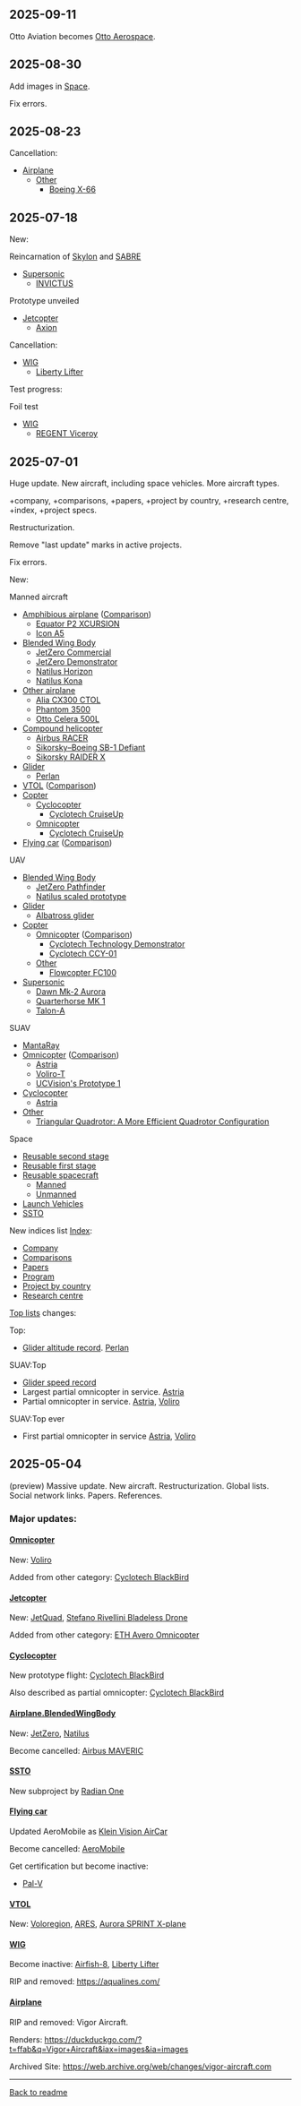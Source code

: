 ## 2025-09-11

Otto Aviation becomes [Otto Aerospace](Company.md#otto-aerospace).


## 2025-08-30

Add images in [Space](Space.md).

Fix errors. 


## 2025-08-23

Cancellation:
- [Airplane](Airplane.md)
  - [Other](Airplane.Other.md)
    - [Boeing X-66](Airplane.Other.md#boeing-x-66)


## 2025-07-18

New:

Reincarnation of [Skylon](Space.md#skylon) and [SABRE](Propulsion.md#sabre)
- [Supersonic](Supersonic.md#uav)
  - [INVICTUS](Supersonic.md#invictus)

Prototype unveiled
- [Jetcopter](Jetcopter.md#manned)
  - [Axion](Jetcopter.md#axion)

Cancellation:
- [WIG](WIG.md)
  - [Liberty Lifter](WIG.md#liberty-lifter)


Test progress:

Foil test
- [WIG](WIG.md)
  - [REGENT Viceroy](WIG.md#regent-viceroy)



## 2025-07-01

Huge update. New aircraft, including space vehicles. More aircraft types.

+company, +comparisons, +papers, +project by country, +research centre, +index, +project specs.

Restructurization.

Remove "last update" marks in active projects.

Fix errors.

New:

Manned aircraft
- [Amphibious airplane](Airplane.Amphibious.md) ([Comparison](Airplane.Amphibious.md#comparison))
  - [Equator P2 XCURSION](Airplane.Amphibious.md#equator-p2-xcursion)
  - [Icon A5](Airplane.Amphibious.md#icon-a5)
- [Blended Wing Body](Airplane.BlendedWingBody.md)
  - [JetZero Commercial](Airplane.BlendedWingBody.md#jetzero-commercial)
  - [JetZero Demonstrator](Airplane.BlendedWingBody.md#jetzero-demonstrator)
  - [Natilus Horizon](Airplane.BlendedWingBody.md#natilus-horizon)
  - [Natilus Kona](Airplane.BlendedWingBody.md#natilus-kona)
- [Other airplane](Airplane.Other.md)
  - [Alia CX300 CTOL](Airplane.Other.md#alia-cx300-ctol)
  - [Phantom 3500](Airplane.Other.md#phantom-3500)
  - [Otto Celera 500L](Airplane.Other.md#celera-500)
- [Compound helicopter](CompoundHelicopter.md)
  - [Airbus RACER](CompoundHelicopter.md#airbus-racer)
  - [Sikorsky–Boeing SB-1 Defiant](CompoundHelicopter.md#sikorskyboeing-sb-1-defiant)
  - [Sikorsky RAIDER X](CompoundHelicopter.md#sikorsky-raider-x)
- [Glider](Glider.md#manned)
  - [Perlan](Glider.md#perlan)
- [VTOL](VTOL.md) ([Comparison](VTOL.md#comparison))
- [Copter](Copter.md)
  - [Cyclocopter](Cyclocopter.md#manned)
    - [Cyclotech CruiseUp](Cyclocopter.md#cyclotech-cruiseup)
  - [Omnicopter](Omnicopter.md#manned)
    - [Cyclotech CruiseUp](Omnicopter.md#cyclotech-cruiseup)
- [Flying car](FlyingCar.md) ([Comparison](FlyingCar.md#comparison))

UAV
- [Blended Wing Body](Airplane.BlendedWingBody.md)
  - [JetZero Pathfinder](Airplane.BlendedWingBody.md#jetzero-pathfinder)
  - [Natilus scaled prototype](Airplane.BlendedWingBody.md#natilus-scaled-prototype)
- [Glider](Glider.md#uav)
  - [Albatross glider](Glider.md#albatross-glider)
- [Copter](Copter.md)
  - [Omnicopter](Omnicopter.md) ([Comparison](Omnicopter.md#comparison))
    - [Cyclotech Technology Demonstrator](Cyclocopter.md#cyclotech-technology-demonstrator)
    - [Cyclotech CCY-01](Cyclocopter.md#cyclotech-ccy-01)
  - [Other](UAV.Copter.md#other)
    - [Flowcopter FC100](UAV.Copter.md#flowcopter-fc100)
- [Supersonic](Supersonic.md#uav) 
  - [Dawn Mk-2 Aurora](Supersonic.md#dawn-mk-2-aurora)
  - [Quarterhorse MK 1](Supersonic.md#quarterhorse-mk-1)
  - [Talon-A](Supersonic.md#talon-a)

SUAV
  - [MantaRay](SUAV.Copter.md#mantaray)
- [Omnicopter](Omnicopter.md) ([Comparison](Omnicopter.md#comparison))
  - [Astria](Omnicopter.md#astria)
  - [Voliro-T](Omnicopter.md#voliro-t)
  - [UCVision's Prototype 1](Omnicopter.md#ucvisions-prototype-1)
- [Cyclocopter](Cyclocopter.md)
  - [Astria](Cyclocopter.md#astria)
- [Other](SUAV.Copter.md#other)
  - [Triangular Quadrotor: A More Efficient Quadrotor Configuration](SUAV.Copter.md#triangular-quadrotor-a-more-efficient-quadrotor-configuration)

Space
  - [Reusable second stage](Space.md#reusable-second-stage)
  - [Reusable first stage](Space.md#reusable-first-stage)
  - [Reusable spacecraft](Space.md#reusable-spacecraft)
    - [Manned](Space.md#crewed)
    - [Unmanned](Space.md#uncrewed)
  - [Launch Vehicles](Space.md#launch-vehicles)
  - [SSTO](Space.md#ssto)

New indices list [Index](readme.md#index):
- [Company](Company.md)
- [Comparisons](readme.md#comparisons)
- [Papers](readme.md#papers)
- [Program](Program.md)
- [Project by country](ProjectByCountry.md)
- [Research centre](ResearchCentre.md)

[Top lists](readme.md#top-lists) changes:

Top:
- [Glider altitude record](Glider.md#altitude-record). [Perlan](Glider.md#perlan)

SUAV:Top
- [Glider speed record](Glider.md#suav-speed-record)
- Largest partial omnicopter in service. [Astria](Omnicopter.md#astria)
- Partial omnicopter in service. [Astria](Omnicopter.md#astria), [Voliro](Omnicopter.md#voliro-t)

SUAV:Top ever
- First partial omnicopter in service [Astria](Omnicopter.md#astria), [Voliro](Omnicopter.md#voliro-t)


## 2025-05-04

(preview) Massive update. New aircraft. Restructurization. Global lists. Social network links. Papers. References.

### Major updates:

#### [Omnicopter](Omnicopter.md)

New: [Voliro](Omnicopter.md#voliro-t)

Added from other category: [Cyclotech BlackBird](Omnicopter.md#cyclotech-blackbird-demonstrator)

#### [Jetcopter](Jetcopter.md)

New: [JetQuad](Jetcopter.md#jetquad), [Stefano Rivellini Bladeless Drone](Jetcopter.md#stefano-rivellini-bladeless-drone)

Added from other category: [ETH Avero Omnicopter](Jetcopter.md#eth-avero-omnicopter)


#### [Cyclocopter](Cyclocopter.md)

New prototype flight: [Cyclotech BlackBird](Cyclocopter.md#cyclotech-blackbird-demonstrator)

Also described as partial omnicopter: [Cyclotech BlackBird](Omnicopter.md#cyclotech-blackbird-demonstrator)


#### [Airplane.BlendedWingBody](Airplane.BlendedWingBody.md)
New: [JetZero](Airplane.BlendedWingBody.md#jetzero-demonstrator), [Natilus](Airplane.BlendedWingBody.md#natilus-scaled-prototype)

Become cancelled: [Airbus MAVERIC](Airplane.BlendedWingBody.md#airbus-maveric)

#### [SSTO](Space.md#ssto)
New subproject by [Radian One](Space.md#radian-one)

#### [Flying car](FlyingCar.md)
Updated AeroMobile as [Klein Vision AirCar](FlyingCar.md#klein-vision-aircar)

Become cancelled: [AeroMobile](FlyingCar.md#aeromobil)

Get certification but become inactive:
- [Pal-V](FlyingCar.md#pal-v-liberty)

#### [VTOL](VTOL.md)
New: [Voloregion](VTOL.md#voloregion), [ARES](UAV.VTOL.md#ares), [Aurora SPRINT X-plane](UAV.VTOL.md#aurora-sprint-x-plane)


#### [WIG](WIG.md)

Become inactive: [Airfish-8](WIG.md#airfish-8), [Liberty Lifter](WIG.md#liberty-lifter)

RIP and removed: <https://aqualines.com/>

#### [Airplane](Airplane.md)
RIP and removed: Vigor Aircraft.

Renders: <https://duckduckgo.com/?t=ffab&q=Vigor+Aircraft&iax=images&ia=images>

Archived Site: <https://web.archive.org/web/changes/vigor-aircraft.com>

---
[Back to readme](readme.md)